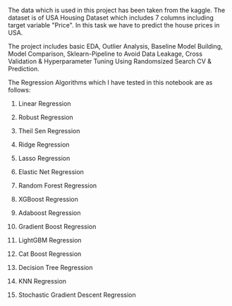 The data which is used in this project has been taken from the kaggle. The dataset is of USA Housing Dataset which includes 7 columns including target variable "Price". In this task we have to predict the house prices in USA.

The project includes basic EDA, Outlier Analysis, Baseline Model Building, Model Comparison, Sklearn-Pipeline to Avoid Data Leakage, Cross Validation & Hyperparameter Tuning Using Randomsized Search CV & Prediction.

The Regression Algorithms which I have tested in this notebook are as follows:

1. Linear Regression

2. Robust Regression

3. Theil Sen Regression

4. Ridge Regression

5. Lasso Regression

6. Elastic Net Regression

7. Random Forest Regression

8. XGBoost Regression

9. Adaboost Regression

10. Gradient Boost Regression

11. LightGBM Regression

12. Cat Boost Regression

13. Decision Tree Regression

14. KNN Regression

15. Stochastic Gradient Descent Regression

